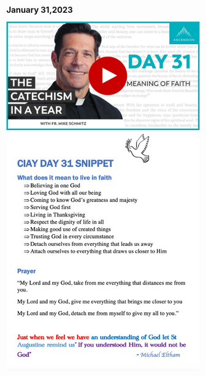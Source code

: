 ## January 31,2023 ##

[![The Meaning of Faith](https://raw.githubusercontent.com/fernal73/CIAY/main/January/jpgs/Day031.jpg)](https://youtu.be/ky3TDjcGGGs "The Meaning of Faith")
![Day 31 Snippet ](https://raw.githubusercontent.com/fernal73/CIAY/main/January/jpgs/Day31Snippet.jpg)
